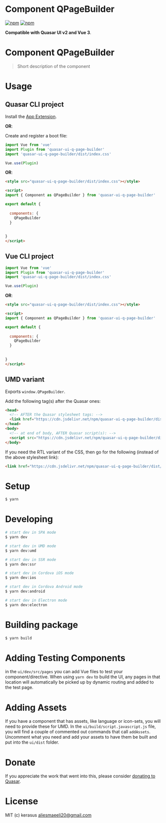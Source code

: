 # Component QPageBuilder

[![npm](https://img.shields.io/npm/v/quasar-ui-q-page-builder.svg?label=quasar-ui-q-page-builder)](https://www.npmjs.com/package/quasar-ui-q-page-builder)
[![npm](https://img.shields.io/npm/dt/quasar-ui-q-page-builder.svg)](https://www.npmjs.com/package/quasar-ui-q-page-builder)

**Compatible with Quasar UI v2 and Vue 3**.


# Component QPageBuilder
> Short description of the component




# Usage

## Quasar CLI project


Install the [App Extension](../app-extension).

**OR**:


Create and register a boot file:

```js
import Vue from 'vue'
import Plugin from 'quasar-ui-q-page-builder'
import 'quasar-ui-q-page-builder/dist/index.css'

Vue.use(Plugin)
```

**OR**:

```html
<style src="quasar-ui-q-page-builder/dist/index.css"></style>

<script>
import { Component as QPageBuilder } from 'quasar-ui-q-page-builder'

export default {
  
  components: {
    QPageBuilder
  }
  
  
}
</script>
```

## Vue CLI project

```js
import Vue from 'vue'
import Plugin from 'quasar-ui-q-page-builder'
import 'quasar-ui-q-page-builder/dist/index.css'

Vue.use(Plugin)
```

**OR**:

```html
<style src="quasar-ui-q-page-builder/dist/index.css"></style>

<script>
import { Component as QPageBuilder } from 'quasar-ui-q-page-builder'

export default {
  
  components: {
    QPageBuilder
  }
  
  
}
</script>
```

## UMD variant

Exports `window.QPageBuilder`.

Add the following tag(s) after the Quasar ones:

```html
<head>
  <!-- AFTER the Quasar stylesheet tags: -->
  <link href="https://cdn.jsdelivr.net/npm/quasar-ui-q-page-builder/dist/index.min.css" rel="stylesheet" type="text/css">
</head>
<body>
  <!-- at end of body, AFTER Quasar script(s): -->
  <script src="https://cdn.jsdelivr.net/npm/quasar-ui-q-page-builder/dist/index.umd.min.js"></script>
</body>
```
If you need the RTL variant of the CSS, then go for the following (instead of the above stylesheet link):
```html
<link href="https://cdn.jsdelivr.net/npm/quasar-ui-q-page-builder/dist/index.rtl.min.css" rel="stylesheet" type="text/css">
```

# Setup
```bash
$ yarn
```

# Developing
```bash
# start dev in SPA mode
$ yarn dev

# start dev in UMD mode
$ yarn dev:umd

# start dev in SSR mode
$ yarn dev:ssr

# start dev in Cordova iOS mode
$ yarn dev:ios

# start dev in Cordova Android mode
$ yarn dev:android

# start dev in Electron mode
$ yarn dev:electron
```

# Building package
```bash
$ yarn build
```

# Adding Testing Components
in the `ui/dev/src/pages` you can add Vue files to test your component/directive. When using `yarn dev` to build the UI, any pages in that location will automatically be picked up by dynamic routing and added to the test page.

# Adding Assets
If you have a component that has assets, like language or icon-sets, you will need to provide these for UMD. In the `ui/build/script.javascript.js` file, you will find a couple of commented out commands that call `addAssets`. Uncomment what you need and add your assets to have them be built and put into the `ui/dist` folder.

# Donate
If you appreciate the work that went into this, please consider [donating to Quasar](https://donate.quasar.dev).

# License
MIT (c) kerasus <aliesmaeeli20@gmail.com>
